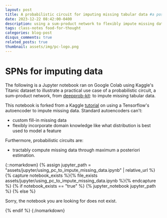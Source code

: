 ```yaml
---
layout: post
title: A probabilistic circuit for imputing missing tabular data #a post with jupyter notebook
date: 2023-12-22 08:42:00-0400
description: using a sum-product network to flexibly impute missing data in Kaggle's Titanic dataset
tags: class-notes food-for-thought
categories: blog-post
disqus_comments: true
related_posts: true
thumbnail: assets/img/pc-logo.png
---
```


# SPNs for imputing data

The following is a Jupyter notebook ran on Google Colab using Kaggle's Titanic dataset to illustrate a practical use case of a probabilistic circuit, a sum-product network, from [deepprob-kit](https://github.com/deeprob-org/deeprob-kit): to impute missing tabular data.

This notebook is forked from a Kaggle [tutorial](https://www.kaggle.com/code/ttminh27/using-autoencoder-to-impute-missing-data) on using a Tensorflow's autoencoder to impute missing data. Standard autoencoders can't:
- custom fill-in missing data
- flexibly incorporate domain knowledge like what distribution is best used to model a feature

Furthermore, probabilistic circuits are:
- tractably compute missing data through maximum a posteriori estimation. 

{::nomarkdown}
{% assign jupyter_path = "assets/jupyter/using_pc_to_impute_missing_data.ipynb" | relative_url %}
{% capture notebook_exists %}{% file_exists assets/jupyter/using_pc_to_impute_missing_data.ipynb %}{% endcapture %}
{% if notebook_exists == "true" %}
    {% jupyter_notebook jupyter_path %}
{% else %}
    <p>Sorry, the notebook you are looking for does not exist.</p>
{% endif %}
{:/nomarkdown}


<!-- 

To include a jupyter notebook in a post, you can use the following code:

{% raw %}

```html
{::nomarkdown}
{% assign jupyter_path = "assets/jupyter/blog.ipynb" | relative_url %}
{% capture notebook_exists %}{% file_exists assets/jupyter/blog.ipynb %}{% endcapture %}
{% if notebook_exists == "true" %}
    {% jupyter_notebook jupyter_path %}
{% else %}
    <p>Sorry, the notebook you are looking for does not exist.</p>
{% endif %}
{:/nomarkdown}
```

{% endraw %}

Let's break it down: this is possible thanks to [Jekyll Jupyter Notebook plugin](https://github.com/red-data-tools/jekyll-jupyter-notebook) that allows you to embed jupyter notebooks in your posts. It basically calls [`jupyter nbconvert --to html`](https://nbconvert.readthedocs.io/en/latest/usage.html#convert-html) to convert the notebook to an html page and then includes it in the post. Since [Kramdown](https://jekyllrb.com/docs/configuration/markdown/) is the default Markdown renderer for Jekyll, we need to surround the call to the plugin with the [::nomarkdown](https://kramdown.gettalong.org/syntax.html#extensions) tag so that it stops processing this part with Kramdown and outputs the content as-is.

The plugin takes as input the path to the notebook, but it assumes the file exists. If you want to check if the file exists before calling the plugin, you can use the `file_exists` filter. This avoids getting a 404 error from the plugin and ending up displaying the main page inside of it instead. If the file does not exist, you can output a message to the user. The code displayed above outputs the following:

{::nomarkdown}
{% assign jupyter_path = "assets/jupyter/blog.ipynb" | relative_url %}
{% capture notebook_exists %}{% file_exists assets/jupyter/blog.ipynb %}{% endcapture %}
{% if notebook_exists == "true" %}
    {% jupyter_notebook jupyter_path %}
{% else %}
    <p>Sorry, the notebook you are looking for does not exist.</p>
{% endif %}
{:/nomarkdown}

Note that the jupyter notebook supports both light and dark themes. 
-->
